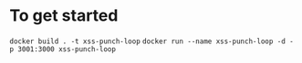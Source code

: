 # To get started

`docker build . -t xss-punch-loop`
`docker run --name xss-punch-loop -d -p 3001:3000 xss-punch-loop`
